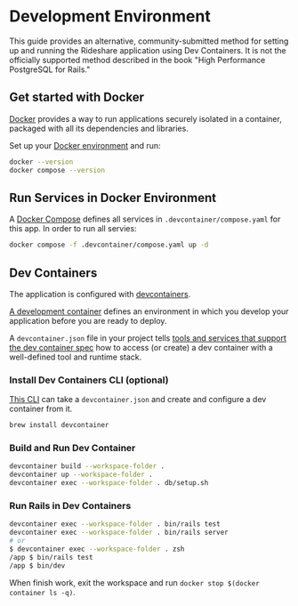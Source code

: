 # Development Environment

This guide provides an alternative, community-submitted method for setting up and running the Rideshare application using Dev Containers. It is not the officially supported method described in the book "High Performance PostgreSQL for Rails."

## Get started with Docker

[Docker](https://docs.docker.com/) provides a way to run applications securely isolated in a container,
packaged with all its dependencies and libraries.

Set up your [Docker environment](https://docs.docker.com/get-started/) and run:

```bash
docker --version
docker compose --version
```

## Run Services in Docker Environment

A [Docker Compose](https://docs.docker.com/compose/compose-file/) defines all services in `.devcontainer/compose.yaml` for this app.
In order to run all servies:

```bash
docker compose -f .devcontainer/compose.yaml up -d
```

## Dev Containers

The application is configured with [devcontainers](https://code.visualstudio.com/docs/devcontainers/containers).

[A development container](https://containers.dev/overview) defines an environment
in which you develop your application before you are ready to deploy.

A `devcontainer.json` file in your project tells
[tools and services that support the dev container spec](https://containers.dev/supporting)
how to access (or create) a dev container with a well-defined tool and runtime stack.

### Install Dev Containers CLI (optional)

[This CLI](https://containers.dev/implementors/reference/) can take a `devcontainer.json` and create and configure
a dev container from it.

```bash
brew install devcontainer
```

### Build and Run Dev Container

```bash
devcontainer build --workspace-folder .
devcontainer up --workspace-folder .
devcontainer exec --workspace-folder . db/setup.sh
```

### Run Rails in Dev Containers

```bash
devcontainer exec --workspace-folder . bin/rails test
devcontainer exec --workspace-folder . bin/rails server
# or
$ devcontainer exec --workspace-folder . zsh
/app $ bin/rails test
/app $ bin/dev
```

When finish work, exit the workspace and run `docker stop $(docker container ls -q)`.
